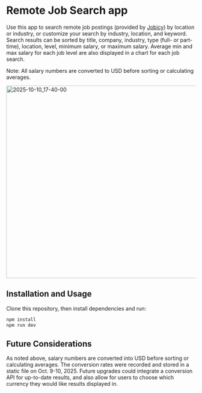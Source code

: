 # Remote Job Search app

Use this app to search remote job postings (provided by [Jobicy](https://jobicy.com/)) by location or industry, or customize your search by industry, location, and keyword.  Search results can be sorted by title, company, industry, type (full- or part-time), location, level, minimum salary, or maximum salary.  Average min and max salary for each job level are also displayed in a chart for each job search.

Note: All salary numbers are converted to USD before sorting or calculating averages.

<img width="683" height="512" alt="2025-10-10_17-40-00" src="https://github.com/user-attachments/assets/4291183f-486e-4ca4-a97b-09bed8fc8e02" />


## Installation and Usage

Clone this repository, then install dependencies and run:
```bash
npm install
npm run dev
```

## Future Considerations

As noted above, salary numbers are converted into USD before sorting or calculating averages.  The conversion rates were recorded and stored in a static file on Oct. 9-10, 2025.  Future upgrades could integrate a conversion API for up-to-date results, and also allow for users to choose which currency they would like results displayed in.
